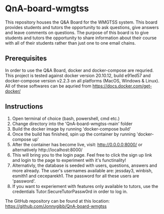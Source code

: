 # QnA-board-wmgtss

This repository houses the Q&A Board for the WMGTSS system. This board provides students and tutors the opportunity to ask questions, give answers and leave comments on questions. The purpose of this board is to give students and tutors the opportunity to share information about their course with all of their students rather than just one to one email chains. 

## Prerequisites
In order to use the Q&A Board, docker and docker-compose are requried. This project is tested against docker version 20.10.12, build e91ed57 and docker-compose version v2.2.3 on all platforms (MacOS, Windows & Linux). All of these softwares can be aquried from https://docs.docker.com/get-docker/

## Instructions
 1. Open terminal of choice (bash, powershell, cmd etc.)
 2. Change directory into the 'QnA-board-wmgtss-main' folder
 3. Build the docker image by running 'docker-compose build'
 4. Once the build has finished, spin up the container by running 'docker-compose up'
 5. After the container has become live, visit: http://0.0.0.0:8000/ or alternatively http://localhost:8000/
 6. This will bring you to the login page. Feel free to click the sign up link and login to the page to experiment with it's functinality!
 7. Alternativly, the database is seeded with users, questions, answers and more already. The user's usernames available are: jessday3, winbish, esmith1 and ceceparekh1. The password for all these users are 'password'.
 8. If you want to experiement with features only available to tutors, use the credentials Tutor:SecureTutorPassw0rd in order to log in.

The GitHub repository can be found at this location: https://github.com/Jonnygibb/QnA-board-wmgtss
